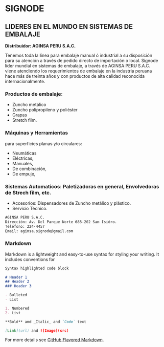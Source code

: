 # SIGNODE #

## LIDERES EN EL MUNDO EN SISTEMAS DE EMBALAJE ##

**Distribuidor: AGINSA PERU S.A.C.**

Tenemos toda la línea para embalaje manual ó industrial a su disposición para su atención a
través de pedido directo de importación o local. Signode líder mundial en sistemas de
embalaje, a través de AGINSA PERU S.A.C. viene atendiendo los requerimientos de embalaje
en la industria peruana hace más de treinta años y con productos de alta calidad reconocida
internacionalmente.

### Productos de embalaje: 
- Zuncho metálico 
- Zuncho polipropileno y poliéster
- Grapas 
- Stretch film.

### Máquinas y Herramientas 
para superficies planas y/o circulares:
- Neumáticas 
- Eléctricas, 
- Manuales,
- De combinación, 
- De empuje,

### Sistemas Automaticos: Paletizadoras en general, Envolvedoras de Strech film, etc.
- Accesorios: Dispensadores de Zuncho metálico y plástico.
- Servicio Técnico.



```markdown
AGINSA PERU S.A.C.
Dirección: Av. Del Parque Norte 685-202 San Isidro.
Teléfono: 224-4457
Email: aginsa.signode@gmail.com
```




### Markdown

Markdown is a lightweight and easy-to-use syntax for styling your writing. It includes conventions for

```markdown
Syntax highlighted code block

# Header 1
## Header 2
### Header 3

- Bulleted
- List

1. Numbered
2. List

**Bold** and _Italic_ and `Code` text

[Link](url) and ![Image](src)
```

For more details see [GitHub Flavored Markdown](https://guides.github.com/features/mastering-markdown/).

